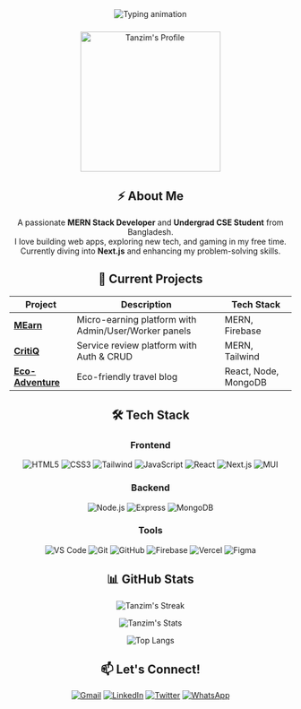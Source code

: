 <div align="center">
  <img src="https://readme-typing-svg.demolab.com?font=Fira+Code&weight=600&size=28&pause=1000&color=38BDF8&center=true&vCenter=true&width=500&lines=Hey+there%2C+I'm+Tanzim+%F0%9F%91%8B;MERN+Stack+Developer;Gamer+%26+Tech+Enthusiast" alt="Typing animation" />
</div>

###

<div align="center">
  <img height="250" src="https://i.ibb.co.com/bgGc5WPq/md-mahin-jawad-tanzim-1.png" alt="Tanzim's Profile" />
</div>

###

<h2 align="center">⚡ About Me</h2>

<p align="center">
  A passionate <strong>MERN Stack Developer</strong> and <strong>Undergrad CSE Student</strong> from Bangladesh. <br/>
  I love building web apps, exploring new tech, and gaming in my free time. <br/>
  Currently diving into <strong>Next.js</strong> and enhancing my problem-solving skills.
</p>

###

<h2 align="center">🚀 Current Projects</h2>

<div align="center">
  
| Project | Description | Tech Stack |
|---------|------------|------------|
| **[MEarn](https://github.com/Tanzim52/MEarn)** | Micro-earning platform with Admin/User/Worker panels | MERN, Firebase |
| **[CritiQ](https://github.com/Tanzim52/CritiQ)** | Service review platform with Auth & CRUD | MERN, Tailwind |
| **[Eco-Adventure](https://github.com/Tanzim52/Eco-Adventure)** | Eco-friendly travel blog | React, Node, MongoDB |
  
</div>

###

<h2 align="center">🛠️ Tech Stack</h2>

<div align="center">
  
### **Frontend**
![HTML5](https://img.shields.io/badge/HTML5-E34F26?style=flat&logo=html5&logoColor=white)
![CSS3](https://img.shields.io/badge/CSS3-1572B6?style=flat&logo=css3&logoColor=white)
![Tailwind](https://img.shields.io/badge/Tailwind-06B6D4?style=flat&logo=tailwindcss&logoColor=white)
![JavaScript](https://img.shields.io/badge/JavaScript-F7DF1E?style=flat&logo=javascript&logoColor=black)
![React](https://img.shields.io/badge/React-61DAFB?style=flat&logo=react&logoColor=black)
![Next.js](https://img.shields.io/badge/Next.js-000000?style=flat&logo=nextdotjs&logoColor=white)
![MUI](https://img.shields.io/badge/MUI-007FFF?style=flat&logo=mui&logoColor=white)

### **Backend**
![Node.js](https://img.shields.io/badge/Node.js-339933?style=flat&logo=nodedotjs&logoColor=white)
![Express](https://img.shields.io/badge/Express-000000?style=flat&logo=express&logoColor=white)
![MongoDB](https://img.shields.io/badge/MongoDB-47A248?style=flat&logo=mongodb&logoColor=white)

### **Tools**
![VS Code](https://img.shields.io/badge/VS_Code-007ACC?style=flat&logo=visualstudiocode&logoColor=white)
![Git](https://img.shields.io/badge/Git-F05032?style=flat&logo=git&logoColor=white)
![GitHub](https://img.shields.io/badge/GitHub-181717?style=flat&logo=github&logoColor=white)
![Firebase](https://img.shields.io/badge/Firebase-FFCA28?style=flat&logo=firebase&logoColor=black)
![Vercel](https://img.shields.io/badge/Vercel-000000?style=flat&logo=vercel&logoColor=white)
![Figma](https://img.shields.io/badge/Figma-F24E1E?style=flat&logo=figma&logoColor=white)

</div>

###

<h2 align="center">📊 GitHub Stats</h2>

<div align="center">
  
![Tanzim's Streak](https://streak-stats.demolab.com?user=Tanzim52&theme=nightowl&hide_border=true&border_radius=6&mode=weekly)
  
![Tanzim's Stats](https://github-readme-stats.vercel.app/api?username=Tanzim52&show_icons=true&theme=nightowl&hide_border=true&count_private=true&include_all_commits=true)
  
![Top Langs](https://github-readme-stats.vercel.app/api/top-langs/?username=Tanzim52&layout=compact&theme=nightowl&hide_border=true)

</div>

###

<h2 align="center">📫 Let's Connect!</h2>

<div align="center">
  
[![Gmail](https://img.shields.io/badge/Gmail-D14836?style=for-the-badge&logo=gmail&logoColor=white)](mailto:mahin1575@gmail.com)
[![LinkedIn](https://img.shields.io/badge/LinkedIn-0A66C2?style=for-the-badge&logo=linkedin&logoColor=white)](https://linkedin.com/in/tanzim52)
[![Twitter](https://img.shields.io/badge/Twitter-1DA1F2?style=for-the-badge&logo=twitter&logoColor=white)](https://x.com/mjTanzim)
[![WhatsApp](https://img.shields.io/badge/WhatsApp-25D366?style=for-the-badge&logo=whatsapp&logoColor=white)](https://wa.me/+8801744842814)
  
</div>

###
